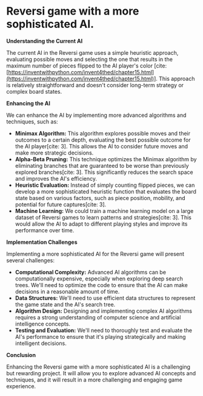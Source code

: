 # Reversi game with a more sophisticated AI.

**Understanding the Current AI**

The current AI in the Reversi game uses a simple heuristic approach, evaluating possible moves and selecting the one that results in the maximum number of pieces flipped to the AI player's color [cite: [https://inventwithpython.com/invent4thed/chapter15.html](https://inventwithpython.com/invent4thed/chapter15.html)]. This approach is relatively straightforward and doesn't consider long-term strategy or complex board states.

**Enhancing the AI**

We can enhance the AI by implementing more advanced algorithms and techniques, such as:

* **Minimax Algorithm:** This algorithm explores possible moves and their outcomes to a certain depth, evaluating the best possible outcome for the AI player[cite: 3]. This allows the AI to consider future moves and make more strategic decisions.
* **Alpha-Beta Pruning:** This technique optimizes the Minimax algorithm by eliminating branches that are guaranteed to be worse than previously explored branches[cite: 3]. This significantly reduces the search space and improves the AI's efficiency.
* **Heuristic Evaluation:** Instead of simply counting flipped pieces, we can develop a more sophisticated heuristic function that evaluates the board state based on various factors, such as piece position, mobility, and potential for future captures[cite: 3].
* **Machine Learning:** We could train a machine learning model on a large dataset of Reversi games to learn patterns and strategies[cite: 3]. This would allow the AI to adapt to different playing styles and improve its performance over time.

**Implementation Challenges**

Implementing a more sophisticated AI for the Reversi game will present several challenges:

* **Computational Complexity:** Advanced AI algorithms can be computationally expensive, especially when exploring deep search trees. We'll need to optimize the code to ensure that the AI can make decisions in a reasonable amount of time.
* **Data Structures:** We'll need to use efficient data structures to represent the game state and the AI's search tree.
* **Algorithm Design:** Designing and implementing complex AI algorithms requires a strong understanding of computer science and artificial intelligence concepts.
* **Testing and Evaluation:** We'll need to thoroughly test and evaluate the AI's performance to ensure that it's playing strategically and making intelligent decisions.

**Conclusion**

Enhancing the Reversi game with a more sophisticated AI is a challenging but rewarding project. It will allow you to explore advanced AI concepts and techniques, and it will result in a more challenging and engaging game experience.